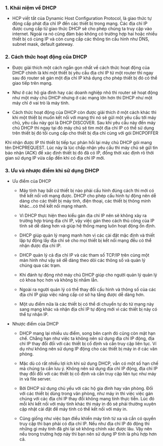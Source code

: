 ### 1. Khái niệm về DHCP
- HCP viết tắt của Dynamic Host Configuration Protocol, là giao thức tự động cấp phát địa chỉ IP đến các thiết bị trong mạng. Các địa chỉ IP được cung cấp từ giao thức DHCP sẽ cho phép chúng ta truy cập vào internet. Ngoài ra nó cũng đảm bảo không có trường hợp hai hoặc nhiều thiết bị có cùng IP và còn cung cấp các thông tin cấu hình như DNS, subnet mask, default gateway.


### 2. Cách thức hoạt động của DHCP
- Được giải thích một cách ngắn gọn nhất về cách thức hoạt động của DHCP chính là khi một thiết bị yêu cầu địa chỉ IP từ một router thì ngay sau đó router sẽ gán một địa chỉ IP khả dụng cho phép thiết bị đó có thể giao tiếp trên mạng.

- Như ở các hộ gia đình hay các doanh nghiệp nhỏ thì router sẽ hoạt động như một máy chủ DHCP nhưng ở các mạng lớn hơn thì DHCP như một máy chỉ ở vai trò là máy tính.

- Cách thức hoạt động của DHCP còn được giải thích ở một cách khác thì khi một thiết bị muốn kết nối với mạng thì nó sẽ gửi một yêu cầu tới máy chủ, yêu cầu này gọi là DHCP DISCOVER. Sau khi yêu cầu này đến máy chủ DHCP thì ngay tại đó máy chủ sẽ tìm một địa chỉ IP có thể sử dụng trên thiết bị đó tồi cung cấp cho thiết bị địa chỉ cùng với gói DHCPOFFER

Khi nhận được IP thì thiết bị tiếp tục phản hồi lại máy chủ DHCP gói mang tên DHCPREQUEST. Lúc này là lúc chấp nhận yêu cầu thì máy chủ sẽ gửi tin báo nhận (ACK) để xác định thiết bị đó đã có IP, đồng thời xác định rõ thời gian sử dụng IP vừa cấp đến khi có địa chỉ IP mới.


### 3. Ưu và nhược điểm khi sử dụng DHCP
- Ưu điểm của DHCP 
    + Máy tính hay bất cứ thiết bị nào phải cấu hình đúng cách thì mới có thể kết nối với mạng được. DHCP cho phép cấu hình tự động nên dễ dàng cho các thiết bị máy tính, điện thoại, các thiết bị thông minh khác...có thể kết nối mạng nhanh.

    + Vì DHCP thực hiện theo kiểu gán địa chỉ IP nên sẽ không xảy ra trường hợp trùng địa chỉ IP, vậy việc gán theo cách thủ công của IP tĩnh sẽ dễ dàng hơn và giúp hệ thống mạng luôn hoạt động ổn định.

    + DHCP giúp quản lý mạng mạnh hơn vì các cài đặt mặc định và thiết lập tự động lấy địa chỉ sẽ cho mọi thiết bị kết nối mạng đều có thể nhận được địa chỉ IP.

    + DHCP quản lý cả địa chỉ IP và các tham số TCP/IP trên cùng một màn hình như vậy sẽ dễ dàng theo dõi các thông số và quản lý chúng qua các trạm.

    + Khi đánh tự động nhờ máy chủ DHCP giúp cho người quản lý quản lý có khoa học hơn và không bị nhầm lẫn.

    + Ngoài ra người quản lý có thể thay đổi cấu hình và thông số của các địa chỉ IP giúp việc nâng cấp cơ sở hạ tầng được dễ dàng hơn.

    + Một ưu điểm nữa là các thiết bị có thể di chuyển tự do từ mạng này sang mạng khác và nhận địa chỉ IP tự động mới vì các thiết bị này có thể tự nhận IP.


- Nhược điểm của DHCP
    + DHCP mang lại nhiều ưu điểm, song bên cạnh đó cũng còn mặt hạn chế. Chẳng hạn  như việc ta không nên sử dụng địa chỉ IP động, địa chỉ IP thay đổi đối với các thiết bị cố định và cần truy cập liên tục. Ví dụ như không nên sử dụng IP động cho các thiết bị máy in ở các văn phòng.

    + Mặc dù có rất nhiều lợi ích khi sử dụng DHCP, vẫn có một số hạn chế mà chúng ta cần lưu ý. Không nên sử dụng địa chỉ IP động, địa chỉ IP thay đổi đối với các thiết bị cố định và cần truy cập liên tục như máy in và file server.

    + Bởi DHCP sử dụng chủ yếu với các hộ gia đình hay văn phòng. Đối với các thiết bị dùng trong văn phòng, như máy in thì việc việc gán chúng với các địa chỉ IP thay đổi không mang tính thực tiễn. Lúc đó mỗi khi kết nối với máy tính khác thì máy in đó sẽ phải thường xuyên cập nhật cài đặt để máy tính có thể kết nối với máy in.
    + Cũng giống như việc bạn điều khiến máy tính từ xa và cần có quyền truy cập thì bạn phải có địa chỉ IP. Nếu như địa chỉ IP đó động thì những gì máy tính đã ghi lại sẽ không chính xác được lâu. Vậy nên nếu trong trường hợp này thì bạn nên sử dụng IP tĩnh là phù hợp hơn cả.
